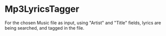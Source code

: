 # Mp3LyricsTagger

For the chosen Music file as input, using "Artist" and "Title" fields, lyrics are being searched, and tagged in the file.
